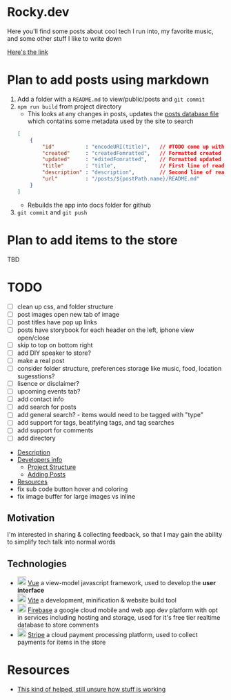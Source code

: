 # Rocky.dev
Here you'll find some posts about cool tech I run into, my favorite music, and some other stuff I like to write down

[Here's the link](https://BarakBinyamin.github.io/)

# Plan to add posts using markdown
1. Add a folder with a `README.md` to view/public/posts and `git commit`
2. `npm run build` from project directory
    - This looks at any changes in posts, updates the [posts database file](view/public/posts/posts.json) which contatins some metadata used by the site to search
    ```json
    [
        {
            "id"          : "encodeURI(title)",   // #TODO come up with reliab le website link  
            "created"     : "createdFomratted",   // Formatted created date
            "updated"     : "editedFomratted",    // Formatted updated date
            "title"       : "title",              // First line of readme
            "description" : "description",        // Second line of readme
            "url"         : "/posts/${postPath.name}/README.md"
        }
    ]
    ```
    - Rebuilds the app into docs folder for github
3. `git commit` and `git push`

# Plan to add items to the store
TBD

# TODO
- [ ] clean up css, and folder structure 
- [ ] post images open new tab of image
- [ ] post titles have pop up links
- [ ] posts have storybook for each header on the left, iphone view open/close
- [ ] skip to top on bottom right
- [ ] add DIY speaker to store?
- [ ] make a real post
- [ ] consider folder structure, preferences storage like music, food, location sugesstions?
- [ ] lisence or disclaimer?
- [ ] upcoming events tab?
- [ ] add contact info
- [ ] add search for posts
- [ ] add general search? - items would need to be tagged with "type"
- [ ] add support for tags, beatifying tags, and tag searches
- [ ] add support for comments
- [ ] add directory
- [Description]()  
- [Developers info]()  
    - [Project Structure]()
    - [Adding Posts]()
- [Resources]()
- fix sub code button hover and coloring
- fix image buffer for large images vs inline


## Motivation
I'm interested in sharing & collecting feedback, so that I may gain the ability to simplify tech talk into normal words

## Technologies
- <img text-align="center" src="https://vuejs.org/logo.svg" height="20px"/>  [Vue](https://vuejs.org/) a view-model javascript framework, used to develop the **user interface**
- <img text-align="center" src="https://vitejs.dev/logo.svg" height="20px"/> [Vite](https://vitejs.dev/) a development, minification & website build tool
- <img text-align="center" src="https://cdn4.iconfinder.com/data/icons/google-i-o-2016/512/google_firebase-2-512.png" height="20px"/> [Firebase](https://firebase.google.com/) a google cloud mobile and web app dev platform with opt in services including hosting and storage, used for it's free tier realtime database to store comments
- <img text-align="center" src="https://cdn.icon-icons.com/icons2/2699/PNG/512/stripe_logo_icon_167962.png" height="20px"/> [Stripe](https://stripe.com/pricing) a cloud payment processing platform, used to collect payments for items in the store

# Resources
- [This kind of helped, still unsure how stuff is working](https://firebase.google.com/docs/database/web/read-and-write#web-modular-api_1)